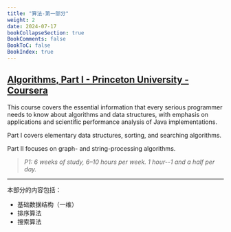 ```yaml
---
title: "算法-第一部分"
weight: 2
date: 2024-07-17
bookCollapseSection: true
BookComments: false
BookToC: false
BookIndex: true
---
```


## [Algorithms, Part I - Princeton University - Coursera](https://www.coursera.org/learn/algorithms-part1/home/info)

This course covers the essential information that every serious programmer needs to know about algorithms and data structures, with emphasis on applications and scientific performance analysis of Java implementations.

Part I covers elementary data structures, sorting, and searching algorithms.

Part II focuses on graph- and string-processing algorithms.

> *P1: 6 weeks of study, 6–10 hours per week. 1 hour--1 and  a half per day.*

---

本部分的内容包括：

- 基础数据结构（一维）
- 排序算法
- 搜索算法

